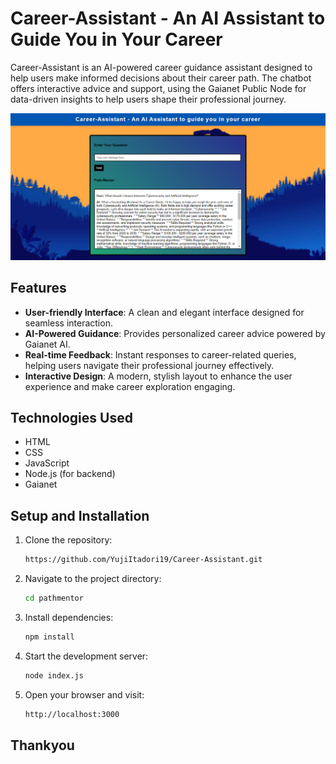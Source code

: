 # Career-Assistant - An AI Assistant to Guide You in Your Career

Career-Assistant is an AI-powered career guidance assistant designed to help users make informed decisions about their career path. The chatbot offers interactive advice and support, using the Gaianet Public Node for data-driven insights to help users shape their professional journey.

![Path-Mentor](Readme1.png)

## Features

- **User-friendly Interface**: A clean and elegant interface designed for seamless interaction.
- **AI-Powered Guidance**: Provides personalized career advice powered by Gaianet AI.
- **Real-time Feedback**: Instant responses to career-related queries, helping users navigate their professional journey effectively.
- **Interactive Design**: A modern, stylish layout to enhance the user experience and make career exploration engaging.

## Technologies Used

- HTML
- CSS
- JavaScript
- Node.js (for backend)
- Gaianet

## Setup and Installation

1. Clone the repository:

   ```bash
   https://github.com/YujiItadori19/Career-Assistant.git

2. Navigate to the project directory:

    ```bash 
    cd pathmentor

3. Install dependencies:

    ```bash 
    npm install

4. Start the development server:

    ```bash
    node index.js

5. Open your browser and visit:

    ```bash
    http://localhost:3000

## Thankyou
